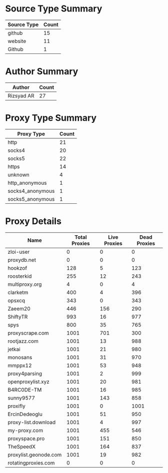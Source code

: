 # Source Type Summary

| Source Type | Count |
|-------------|-------|
| github | 15 |
| website | 11 |
| Github | 1 |


# Author Summary

| Author | Count |
|--------|-------|
| Rizsyad AR | 27 |


# Proxy Type Summary

| Proxy Type | Count |
|------------|-------|
| http | 21 |
| socks4 | 20 |
| socks5 | 22 |
| https | 14 |
| unknown | 4 |
| http_anonymous | 1 |
| socks4_anonymous | 1 |
| socks5_anonymous | 1 |


# Proxy Details

| Name | Total Proxies | Live Proxies | Dead Proxies |
|------|---------------|--------------|---------------|
| zloi-user | 0 | 0 | 0 |
| proxydb.net | 0 | 0 | 0 |
| hookzof | 128 | 5 | 123 |
| roosterkid | 255 | 12 | 243 |
| multiproxy.org | 4 | 0 | 4 |
| clarketm | 400 | 4 | 396 |
| opsxcq | 343 | 0 | 343 |
| Zaeem20 | 446 | 156 | 290 |
| ShiftyTR | 993 | 16 | 977 |
| spys | 800 | 35 | 765 |
| proxyscrape.com | 1001 | 701 | 300 |
| rootjazz.com | 1001 | 13 | 988 |
| jetkai | 1001 | 21 | 980 |
| monosans | 1001 | 31 | 970 |
| mmppx12 | 1001 | 53 | 948 |
| proxy4parsing | 1001 | 2 | 999 |
| openproxylist.xyz | 1001 | 20 | 981 |
| B4RC0DE-TM | 1001 | 16 | 985 |
| sunny9577 | 1001 | 143 | 858 |
| proxifly | 1001 | 0 | 1001 |
| ErcinDedeoglu | 1001 | 51 | 950 |
| proxy-list.download | 1001 | 4 | 997 |
| my-proxy.com | 1001 | 455 | 546 |
| proxyspace.pro | 1001 | 151 | 850 |
| TheSpeedX | 1001 | 164 | 837 |
| proxylist.geonode.com | 1001 | 19 | 982 |
| rotatingproxies.com | 0 | 0 | 0 |
